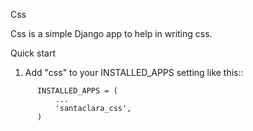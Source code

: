 Css

Css is a simple Django app to help in writing css. 

Quick start

1. Add "css" to your INSTALLED_APPS setting like this::

```
      INSTALLED_APPS = (
          ...
          'santaclara_css',
      )

```
